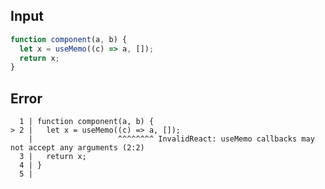 
## Input

```javascript
function component(a, b) {
  let x = useMemo((c) => a, []);
  return x;
}

```


## Error

```
  1 | function component(a, b) {
> 2 |   let x = useMemo((c) => a, []);
    |                   ^^^^^^^^ InvalidReact: useMemo callbacks may not accept any arguments (2:2)
  3 |   return x;
  4 | }
  5 |
```
          
      